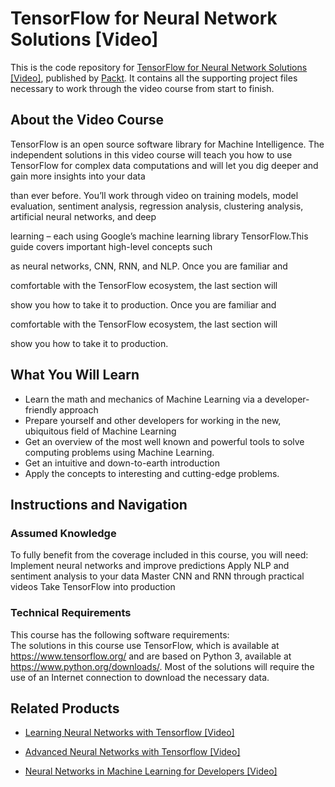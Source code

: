 # TensorFlow for Neural Network Solutions [Video]
This is the code repository for [TensorFlow for Neural Network Solutions [Video]](https://www.packtpub.com/big-data-and-business-intelligence/tensorflow-neural-network-solutions-video?utm_source=github&utm_medium=repository&utm_campaign=9781789343403), published by [Packt](https://www.packtpub.com/?utm_source=github). It contains all the supporting project files necessary to work through the video course from start to finish.
## About the Video Course
TensorFlow is an open source software library for Machine Intelligence. The independent solutions in this video course will teach you how to use TensorFlow for complex data computations and will let you dig deeper and gain more insights into your data 
than ever before. You’ll work through video on training models, model evaluation, sentiment analysis, regression analysis, clustering analysis, artificial neural networks, and deep 
learning – each using Google’s machine learning library TensorFlow.This guide covers important high-level concepts such 
as neural networks, CNN, RNN, and NLP. Once you are familiar and 
comfortable with the TensorFlow ecosystem, the last section will 
show you how to take it to production. Once you are familiar and 
comfortable with the TensorFlow ecosystem, the last section will 
show you how to take it to production.

<H2>What You Will Learn</H2>
<DIV class=book-info-will-learn-text>
<UL>
<LI>Learn the math and mechanics of Machine Learning via a developer-friendly approach 
<LI>Prepare yourself and other developers for working in the new, ubiquitous field of Machine Learning 
<LI>Get an overview of the most well known and powerful tools to solve computing problems using Machine Learning. 
<LI>Get an intuitive and down-to-earth introduction&nbsp; 
<LI>Apply the concepts to interesting and cutting-edge problems. </LI></UL></DIV>

## Instructions and Navigation
### Assumed Knowledge
To fully benefit from the coverage included in this course, you will need:<br/>
Implement neural networks and improve predictions
Apply NLP and sentiment analysis to your data
Master CNN and RNN through practical videos
Take TensorFlow into production
### Technical Requirements
This course has the following software requirements:<br/>
The solutions in this course use TensorFlow, which is available at https://www.tensorflow.org/ and are based on Python 3, available at https://www.python.org/downloads/. Most of the solutions will require the use of an Internet connection to download the necessary data.

## Related Products
* [Learning Neural Networks with Tensorflow [Video]](https://www.packtpub.com/big-data-and-business-intelligence/learning-neural-networks-tensorflow-video?utm_source=github&utm_medium=repository&utm_campaign=9781788476379)

* [Advanced Neural Networks with Tensorflow [Video]](https://www.packtpub.com/big-data-and-business-intelligence/advanced-neural-networks-tensorflow-video?utm_source=github&utm_medium=repository&utm_campaign=9781788622752)

* [Neural Networks in Machine Learning for Developers [Video]](https://www.packtpub.com/web-development/neural-networks-machine-learning-developers-video?utm_source=github&utm_medium=repository&utm_campaign=9781789139792)


